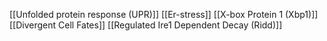 [[Unfolded protein response (UPR)]]
[[Er-stress]]
[[X-box Protein 1 (Xbp1)]]
[[Divergent Cell Fates]]
[[Regulated Ire1 Dependent Decay (Ridd)]]
